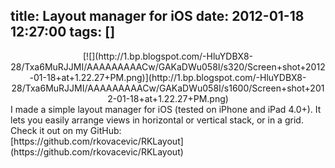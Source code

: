 title: Layout manager for iOS
date: 2012-01-18 12:27:00
tags: []
---

<div class="separator" style="clear: both; text-align: center;">[![](http://1.bp.blogspot.com/-HluYDBX8-28/Txa6MuRJJMI/AAAAAAAAACw/GAKaDWu058I/s320/Screen+shot+2012-01-18+at+1.22.27+PM.png)](http://1.bp.blogspot.com/-HluYDBX8-28/Txa6MuRJJMI/AAAAAAAAACw/GAKaDWu058I/s1600/Screen+shot+2012-01-18+at+1.22.27+PM.png)</div>

<div>I made a simple layout manager for iOS (tested on iPhone and iPad 4.0+). It lets you easily arrange views in horizontal or vertical stack, or in a grid. Check it out on my GitHub:</div>

<div>[https://github.com/rkovacevic/RKLayout](https://github.com/rkovacevic/RKLayout)</div>